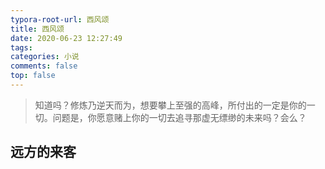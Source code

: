 ```yaml
---
typora-root-url: 西风颂
title: 西风颂
date: 2020-06-23 12:27:49
tags:
categories: 小说
comments: false
top: false
---
```


> 知道吗？修炼乃逆天而为，想要攀上至强的高峰，所付出的一定是你的一切。问题是，你愿意赌上你的一切去追寻那虚无缥缈的未来吗？会么？

## 远方的来客

